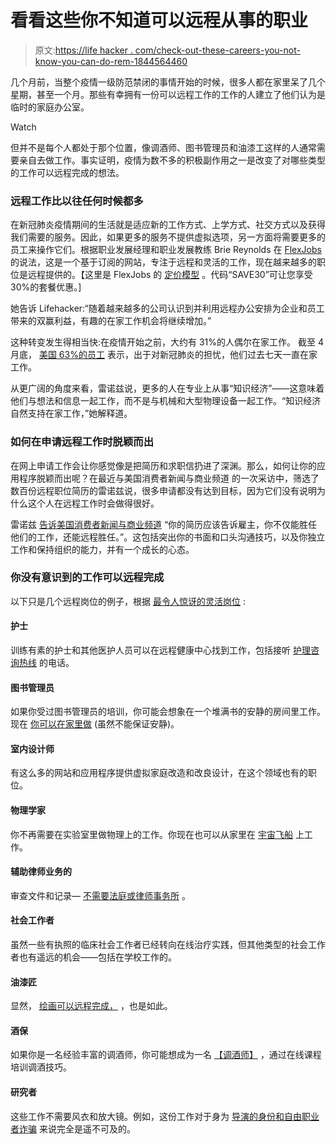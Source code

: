 # 看看这些你不知道可以远程从事的职业

> 原文:[https://life hacker . com/check-out-these-careers-you-not-know-you-can-do-rem-1844564460](https://lifehacker.com/check-out-these-careers-you-didnt-know-you-could-do-rem-1844564460)

几个月前，当整个疫情一级防范禁闭的事情开始的时候，很多人都在家里呆了几个星期，甚至一个月。那些有幸拥有一份可以远程工作的工作的人建立了他们认为是临时的家庭办公室。

Watch

但并不是每个人都处于那个位置，像调酒师、图书管理员和油漆工这样的人通常需要亲自去做工作。事实证明，疫情为数不多的积极副作用之一是改变了对哪些类型的工作可以远程完成的想法。

### 远程工作比以往任何时候都多

在新冠肺炎疫情期间的生活就是适应新的工作方式、上学方式、社交方式以及获得我们需要的服务。因此，如果更多的服务不提供虚拟选项，另一方面将需要更多的员工来操作它们。根据职业发展经理和职业发展教练 Brie Reynolds 在 [FlexJobs](https://www.flexjobs.com/) 的说法，这是一个基于订阅的网站，专注于远程和灵活的工作，现在越来越多的职位是远程提供的。【这里是 FlexJobs 的 [定价模型](https://www.flexjobs.com/Pricing.aspx) 。代码“SAVE30”可让您享受 30%的套餐优惠。]

她告诉 Lifehacker:“随着越来越多的公司认识到并利用远程办公安排为企业和员工带来的双赢利益，有趣的在家工作机会将继续增加。”

这种转变发生得相当快:在疫情开始之前，大约有 31%的人偶尔在家工作。 截至 4 月底， [美国 63%的员工](https://www.flexjobs.com/blog/post/future-of-remote-work-stats/) 表示，出于对新冠肺炎的担忧，他们过去七天一直在家工作。

从更广阔的角度来看，雷诺兹说，更多的人在专业上从事“知识经济”——这意味着他们与想法和信息一起工作，而不是与机械和大型物理设备一起工作。“知识经济自然支持在家工作，”她解释道。

### 如何在申请远程工作时脱颖而出

在网上申请工作会让你感觉像是把简历和求职信扔进了深渊。那么，如何让你的应用程序脱颖而出呢？在最近与美国消费者新闻与商业频道 的一次采访中，筛选了数百份远程职位简历的雷诺兹说，很多申请都没有达到目标，因为它们没有说明为什么这个人在远程工作时会做得很好。

雷诺兹 [告诉美国消费者新闻与商业频道](https://www.cnbc.com/2020/07/29/how-to-find-remote-jobs-in-fields-you-never-knew-had-distance-working.html) “你的简历应该告诉雇主，你不仅能胜任他们的工作，还能远程胜任。”。这包括突出你的书面和口头沟通技巧，以及你独立工作和保持组织的能力，并有一个成长的心态。

### 你没有意识到的工作可以远程完成

以下只是几个远程岗位的例子，根据 [最令人惊讶的灵活岗位](https://www.flexjobs.com/jobs/surprising-jobs) :

#### 护士

训练有素的护士和其他医护人员可以在远程健康中心找到工作，包括接听 [护理咨询热线](https://www.flexjobs.com/publicjobs/nurse-advice-line-registered-nurse-1268970) 的电话。

#### 图书管理员

如果你受过图书管理员的培训，你可能会想象在一个堆满书的安静的房间里工作。现在 [你可以在家里做](https://www.flexjobs.com/publicjobs/librarian-1269149) (虽然不能保证安静)。

#### 室内设计师

有这么多的网站和应用程序提供虚拟家庭改造和改良设计，在这个领域也有的职位。

#### 物理学家

你不再需要在实验室里做物理上的工作。你现在也可以从家里在 [宇宙飞船](https://www.flexjobs.com/publicjobs/spaceship-physics-developer-1085619) 上工作。

#### 辅助律师业务的

审查文件和记录— [不需要法庭或律师事务所](https://www.flexjobs.com/publicjobs/plaintiffs-case-management-paralegal-1270666) 。

#### 社会工作者

虽然一些有执照的临床社会工作者已经转向在线治疗实践，但其他类型的社会工作者也有遥远的机会——包括在学校工作的。

#### 油漆匠

显然， [绘画可以远程完成，](https://www.flexjobs.com/publicjobs/digital-painter-1225936) ，也是如此。

#### 酒保

如果你是一名经验丰富的调酒师，你可能想成为一名 [【调酒师】](https://www.flexjobs.com/publicjobs/mixology-and-bartending-instructor--1239837) ，通过在线课程培训调酒技巧。

#### 研究者

这些工作不需要风衣和放大镜。例如，这份工作对于身为 [导演的身份和自由职业者诈骗](https://www.flexjobs.com/publicjobs/director-of-identity-and-freelancer-fraud-1264808?id=1264808) 来说完全是遥不可及的。
